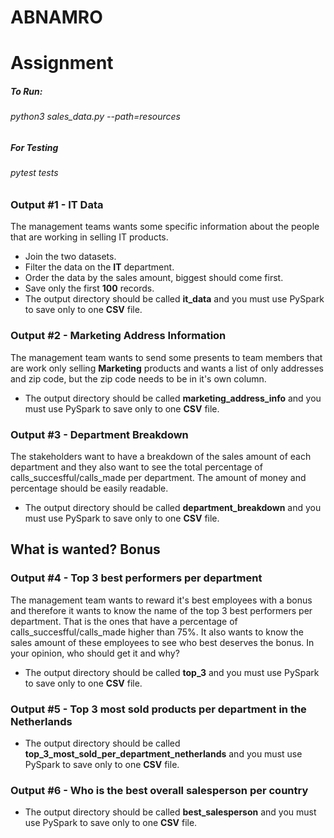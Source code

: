 # ABNAMRO
# Assignment

##### To Run:
###### python3 sales_data.py --path=resources

##### For Testing
###### pytest tests


### Output #1 - **IT Data**

The management teams wants some specific information about the people that are working in selling IT products.

- Join the two datasets.
- Filter the data on the **IT** department.
- Order the data by the sales amount, biggest should come first.
- Save only the first **100** records.
- The output directory should be called **it_data** and you must use PySpark to save only to one **CSV** file.

### Output #2 - **Marketing Address Information**

The management team wants to send some presents to team members that are work only selling **Marketing** products and wants a list of only addresses and zip code, but the zip code needs to be in it's own column.

- The output directory should be called **marketing_address_info** and you must use PySpark to save only to one **CSV** file.

### Output #3 - **Department Breakdown**

The stakeholders want to have a breakdown of the sales amount of each department and they also want to see the total percentage of calls_succesfful/calls_made per department. The amount of money and percentage should be easily readable.

- The output directory should be called **department_breakdown** and you must use PySpark to save only to one **CSV** file.

## What is wanted? Bonus

### Output #4 - **Top 3 best performers per department**

The management team wants to reward it's best employees with a bonus and therefore it wants to know the name of the top 3 best performers per department. That is the ones that have a percentage of calls_succesfful/calls_made higher than 75%. It also wants to know the sales amount of these employees to see who best deserves the bonus. In your opinion, who should get it and why?

- The output directory should be called **top_3** and you must use PySpark to save only to one **CSV** file.

### Output #5 - **Top 3 most sold products per department in the Netherlands**

- The output directory should be called **top_3_most_sold_per_department_netherlands** and you must use PySpark to save only to one **CSV** file.

### Output #6 - **Who is the best overall salesperson per country**

- The output directory should be called **best_salesperson** and you must use PySpark to save only to one **CSV** file.
